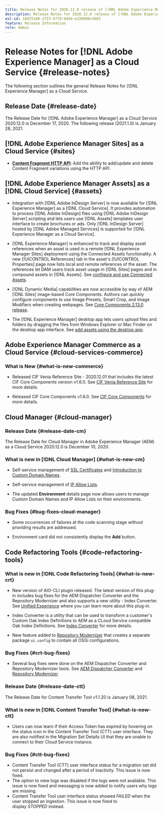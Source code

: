 ```yaml
---
title: Release Notes for 2020.12.0 release of [!DNL Adobe Experience Manager] as a Cloud Service.
description: Release Notes for 2020.12.0 release of [!DNL Adobe Experience Manager] as a Cloud Service.
exl-id: 16875180-1f23-477d-9d4d-e220998c4983
feature: Release Information
role: Admin
---
```

# Release Notes for [!DNL Adobe Experience Manager] as a Cloud Service {#release-notes}

The following section outlines the general Release Notes for [!DNL Experience Manager] as a Cloud Service.

## Release Date {#release-date}

The Release Date for [!DNL Adobe Experience Manager] as a Cloud Service 2020.12.0 is December 17, 2020.
The following release (2021.1.0) is January 28, 2021.

## [!DNL Adobe Experience Manager Sites] as a Cloud Service {#sites}

* **[Content Fragment HTTP API](/help/assets/content-fragments/assets-api-content-fragments.md)**: Add the ability to add/update and delete Content Fragment variations using the HTTP API.

## [!DNL Adobe Experience Manager Assets] as a [!DNL Cloud Service] {#assets}

* Integration with [!DNL Adobe InDesign Server] is now available for [!DNL Experience Manager] as a [!DNL Cloud Service]. It provides automation to process [!DNL Adobe InDesign] files using [!DNL Adobe InDesign Server] scripting and lets users use [!DNL Assets] templates user interface to create brochures or ads. Only [!DNL InDesign Server] hosted by [!DNL Adobe Managed Services] is supported for [!DNL Experience Manager as a Cloud Service]. <!-- TBD: Add link to article. -->

* [!DNL Experience Manager] is enhanced to track and display asset references when an asset is used in a remote [!DNL Experience Manager Sites] deployment using the Connected Assets functionality. A new [!UICONTROL References] tab in the asset's [!UICONTROL Properties] page now lists local and remote references of the asset. The references let DAM users track asset usage in [!DNL Sites] pages and in compound assets in [!DNL Assets]. See [configure and use Connected Assets](/help/assets/use-assets-across-connected-assets-instances.md).

* [!DNL Dynamic Media] capabilities are now accessible by way of AEM [!DNL Sites] image-based Core Components. Authors can quickly configure components to use Image Presets, Smart Crop, and Image Modifiers when creating webpages. See [Core Components 2.13.0 release](https://github.com/adobe/aem-core-wcm-components/releases/tag/core.wcm.components.reactor-2.13.0).

* The [!DNL Experience Manager] desktop app lets users upload files and folders by dragging the files from Windows Explorer or Mac Finder on the desktop app interface. See [add assets using the desktop app](https://experienceleague.adobe.com/en/docs/experience-manager-desktop-app/using/using#upload-and-add-new-assets-to-aem).

## Adobe Experience Manager Commerce as a Cloud Service {#cloud-services-commerce}

### What is New {#what-is-new-commerce}

* Released CIF Venia Reference Site - 2020.12.01 that includes the latest CIF Core Components version v1.6.0. See [CIF Venia Reference Site](https://github.com/adobe/aem-cif-guides-venia/releases/tag/venia-2020.12.01) for more details.

* Released CIF Core Components v1.6.0. See [CIF Core Components](https://github.com/adobe/aem-core-cif-components/releases/tag/core-cif-components-reactor-1.6.0) for more details.

## Cloud Manager {#cloud-manager}

### Release Date {#release-date-cm}

The Release Date for Cloud Manager in Adobe Experience Manager (AEM) as a Cloud Service 2020.12.0 is December 10, 2020.

### What is new in [!DNL Cloud Manager] {#what-is-new-cm}

* Self-service management of [SSL Certificates](/help/implementing/cloud-manager/managing-ssl-certifications/introduction-to-ssl-certificates.md) and [Introduction to Custom Domain Names](/help/implementing/cloud-manager/custom-domain-names/introduction.md).

* Self-service management of [IP Allow Lists](/help/implementing/cloud-manager/ip-allow-lists/introduction.md).

* The updated **Environment** details page now allows users to manage Custom Domain Names and IP Allow Lists on their environments.

### Bug Fixes {#bug-fixes-cloud-manager}

* Some occurrences of failures at the code scanning stage without providing results are addressed.

* Environment card did not consistently display the **Add** button.

## Code Refactoring Tools {#code-refactoring-tools}

### What is new in [!DNL Code Refactoring Tools] {#what-is-new-crt}

* New version of AIO-CLI plugin released. The latest version of this plug-in includes bug fixes for the AEM Dispatcher Converter and the Repository Modernizer and also supports a new utility - Index Converter. See [Unified Experience](https://experienceleague.adobe.com/en/docs/experience-manager-cloud-service/content/migration-journey/refactoring-tools/unified-experience#benefits) where you can learn more about this plug-in. 

* Index Converter is a utility that can be used to transform a customer's Custom Oak Index Definitions to AEM as a CLoud Service compatible Oak Index Definitions. See [Index Converter](https://github.com/adobe/aem-cloud-service-source-migration/tree/master/packages/index-converter) for more details.

* New feature added to [Repository Modernizer](https://github.com/adobe/aem-cloud-service-source-migration/tree/master/packages/repository-modernizer) that creates a separate package `ui.config` to contain all OSGi configurations. 

### Bug Fixes {#crt-bug-fixes}

* Several bug fixes were done on the AEM Dispatcher Converter and Repository Modernizer tools. See [AEM Dispatcher Converter](https://github.com/adobe/aem-cloud-service-source-migration/tree/master/packages/dispatcher-converter) and [Repository Modernizer](https://github.com/adobe/aem-cloud-service-source-migration/tree/master/packages/repository-modernizer).

### Release Date {#release-date-ctt}

The Release Date for Content Transfer Tool v1.1.20 is January 08, 2021.

### What is new in [!DNL Content Transfer Tool] {#what-is-new-ctt}

* Users can now learn if their Access Token has expired by hovering on the status icon in the Content Transfer Tool (CTT) user interface. They are also notified in the Migration Set Details UI that they are unable to connect to their Cloud Service instance.

### Bug Fixes {#ctt-bug-fixes}

* Content Transfer Tool (CTT) user interface status for a migration set did not persist and changed after a period of inactivity. This issue is now fixed.
* The option to view logs was disabled if the logs were not available. This issue is now fixed and messaging is now added to notify users why logs are missing.
* Content Transfer Tool user interface status showed *FAILED* when the user stopped an ingestion. This issue is now fixed to display *STOPPED* instead.
